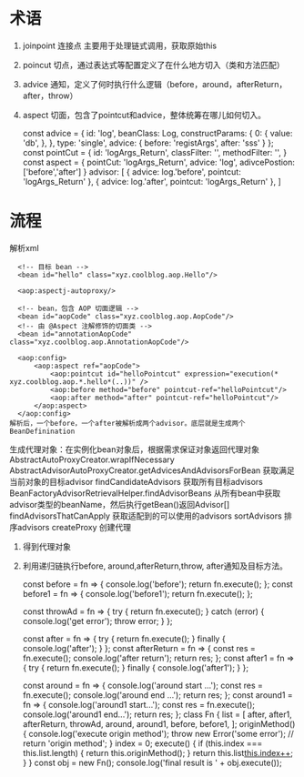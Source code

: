 # 术语
1. joinpoint 连接点 主要用于处理链式调用，获取原始this
2. poincut 切点，通过表达式等配置定义了在什么地方切入（类和方法匹配）
3. advice 通知，定义了何时执行什么逻辑（before，around，afterReturn，after，throw）
4. aspect 切面，包含了pointcut和advice，整体统筹在哪儿如何切入。

    const advice =  {
      id: 'log',
      beanClass: Log,
      constructParams: {
        0: {
          value: 'db',
        },
      },
      type: 'single',
      advice: {
        before: 'registArgs',
        after: 'sss'
      }
    };
    const pointCut = {
      id: 'logArgs_Return',
      classFilter: '',
      methodFilter: '',
    }
    const aspect = {
      pointCut: 'logArgs_Return',
      advice: 'log',
      adivcePostion: ['before','after']
    }
    advisor: [
      {
        advice: log.'before',
        pointcut: 'logArgs_Return'
      },
      {
        advice: log.'after',
        pointcut: 'logArgs_Return'
      },
    ]
# 流程
  解析xml

      <!-- 目标 bean -->
      <bean id="hello" class="xyz.coolblog.aop.Hello"/>

      <aop:aspectj-autoproxy/>
          
      <!-- bean，包含 AOP 切面逻辑 -->
      <bean id="aopCode" class="xyz.coolblog.aop.AopCode"/>
      <!-- 由 @Aspect 注解修饰的切面类 -->
      <bean id="annotationAopCode" class="xyz.coolblog.aop.AnnotationAopCode"/>

      <aop:config>
          <aop:aspect ref="aopCode">
              <aop:pointcut id="helloPointcut" expression="execution(* xyz.coolblog.aop.*.hello*(..))" />
              <aop:before method="before" pointcut-ref="helloPointcut"/>
              <aop:after method="after" pointcut-ref="helloPointcut"/>
          </aop:aspect>
      </aop:config>
    解析后，一个before，一个after被解析成两个advisor。底层就是生成两个BeanDefinination
    
  生成代理对象：在实例化bean对象后，根据需求保证对象返回代理对象
    AbstractAutoProxyCreator.wrapIfNecessary
      AbstractAdvisorAutoProxyCreator.getAdvicesAndAdvisorsForBean 获取满足当前对象的目标advisor
        findCandidateAdvisors     获取所有目标advisors
          BeanFactoryAdvisorRetrievalHelper.findAdvisorBeans 从所有bean中获取advisor类型的beanName，然后执行getBean()返回Advisor[]
        findAdvisorsThatCanApply  获取适配到的可以使用的advisors
        sortAdvisors  排序advisors
      createProxy 创建代理


1. 得到代理对象
2. 利用递归链执行before, around,afterReturn,throw, after通知及目标方法。
      
    const before = fn => {
      console.log('before');
      return fn.execute();
    };
    const before1 = fn => {
      console.log('before1');
      return fn.execute();
    };

    const throwAd = fn => {
      try {
        return fn.execute();
      } catch (error) {
        console.log('get error');
        throw error;
      }
    };

    const after = fn => {
      try {
        return fn.execute();
      } finally {
        console.log('after');
      }
    };
    const afterReturn = fn => {
      const res = fn.execute();
      console.log('after return');
      return res;
    };
    const after1 = fn => {
      try {
        return fn.execute();
      } finally {
        console.log('after1');
      }
    };

    const around = fn => {
      console.log('around start ...');
      const res = fn.execute();
      console.log('around end ...');
      return res;
    };
    const around1 = fn => {
      console.log('around1 start...');
      const res = fn.execute();
      console.log('around1 end...');
      return res;
    };
    class Fn {
      list = [
        after,
        after1,
        afterReturn,
        throwAd,
        around,
        around1,
        before,
        before1,
      ];
      originMethod() {
        console.log('execute origin method');
        throw new Error('some error');
        // return 'origin method';
      }
      index = 0;
      execute() {
        if (this.index === this.list.length) {
          return this.originMethod();
        }
        return this.list[this.index++](this);
      }
    }
    const obj = new Fn();
    console.log('final result is ' + obj.execute());
